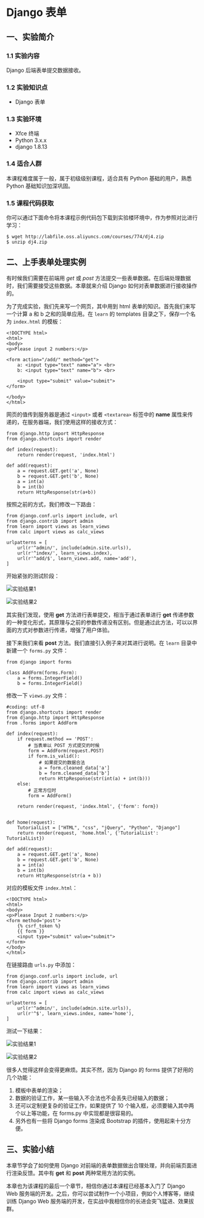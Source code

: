 # Django 表单

## 一、实验简介

### 1.1 实验内容

Django 后端表单提交数据接收。

### 1.2 实验知识点

- Django 表单

### 1.3 实验环境

- Xfce 终端
- Python 3.x.x
- django 1.8.13

### 1.4 适合人群

本课程难度属于一般，属于初级级别课程，适合具有 Python 基础的用户，熟悉 Python 基础知识加深巩固。

### 1.5 课程代码获取

你可以通过下面命令将本课程示例代码包下载到实验楼环境中，作为参照对比进行学习：

```
$ wget http://labfile.oss.aliyuncs.com/courses/774/dj4.zip
$ unzip dj4.zip

```

## 二、上手表单处理实例

有时候我们需要在前端用 *get* 或 *post* 方法提交一些表单数据。在后端处理数据时，我们需要接受这些数据。本章就来介绍 Django 如何对表单数据进行接收操作的。

为了完成实验，我们先来写一个网页，其中用到 html 表单的知识。首先我们来写一个计算 a 和 b 之和的简单应用。在 `learn` 的 templates 目录之下，保存一个名为 `index.html` 的模板：

```
<!DOCTYPE html>
<html>
<body>
<p>Please input 2 numbers:</p>

<form action="/add/" method="get">
    a: <input type="text" name="a"> <br>
    b: <input type="text" name="b"> <br>

    <input type="submit" value="submit">
</form>

</body>
</html>

```

网页的值传到服务器是通过 `<input>` 或者 `<textarea>` 标签中的 **name** 属性来传递的，在服务器端，我们使用这样的接收方式：

```
from django.http import HttpResponse
from django.shortcuts import render

def index(request):
    return render(request, 'index.html')

def add(request):
    a = request.GET.get('a', None)
    b = request.GET.get('b', None)
    a = int(a)
    b = int(b)
    return HttpResponse(str(a+b))

```

按照之前的方式，我们修改一下路由：

```
from django.conf.urls import include, url
from django.contrib import admin
from learn import views as learn_views
from calc import views as calc_views

urlpatterns = [
    url(r'^admin/', include(admin.site.urls)),
    url(r'^index/', learn_views.index),
    url(r'^add/$', learn_views.add, name='add'),
]

```

开始紧张的测试阶段：

![实验结果1](https://dn-anything-about-doc.qbox.me/document-uid370033labid2633timestamp1488944267434.png/wm)

![实验结果2](https://dn-anything-about-doc.qbox.me/document-uid370033labid2633timestamp1488944279879.png/wm)

其实我们发现，使用 **get** 方法进行表单提交，相当于通过表单进行 **get** 传递参数的一种变化形式，其原理与之前的参数传递没有区别。但是通过此方法，可以以界面的方式对参数进行传递，增强了用户体验。

接下来我们来看 **post** 方法。我们直接引入例子来对其进行说明。在 `learn` 目录中新建一个 `forms.py` 文件：

```
from django import forms

class AddForm(forms.Form):
    a = forms.IntegerField()
    b = forms.IntegerField()

```

修改一下 `views.py` 文件：

```
#coding: utf-8
from django.shortcuts import render
from django.http import HttpResponse
from .forms import AddForm

def index(request):
    if request.method == 'POST':
        # 当表单以 POST 方式提交的时候
        form = AddForm(request.POST)
        if form.is_valid():
            # 如果提交的数据合法
            a = form.cleaned_data['a']
            b = form.cleaned_data['b']
            return HttpResponse(str(int(a) + int(b)))
    else:
        # 正常方位时
        form = AddForm()

    return render(request, 'index.html', {'form': form})


def home(request):
    TutorialList = ["HTML", "css", "jQuery", "Python", "Django"]
    return render(request, 'home.html', {'TutorialList': TutorialList})

def add(request):
    a = request.GET.get('a', None)
    b = request.GET.get('b', None)
    a = int(a)
    b = int(b)
    return HttpResponse(str(a + b))

```

对应的模板文件 `index.html`：

```
<!DOCTYPE html>
<html>
<body>
<p>Please Input 2 numbers:</p>
<form method='post'>
    {% csrf_token %}
    {{ form }}
    <input type="submit" value="submit">
</form>
</body>
</html>

```

在链接路由 `urls.py` 中添加：

```
from django.conf.urls import include, url
from django.contrib import admin
from learn import views as learn_views
from calc import views as calc_views

urlpatterns = [
    url(r'^admin/', include(admin.site.urls)),
    url(r'^$', learn_views.index, name='home'),
]

```

测试一下结果：

![实验结果1](https://dn-anything-about-doc.qbox.me/document-uid370033labid2633timestamp1488944297793.png/wm)

![实验结果2](https://dn-anything-about-doc.qbox.me/document-uid370033labid2633timestamp1488944307183.png/wm)

很多人觉得这样会变得更麻烦。其实不然，因为 Django 的 forms 提供了好用的几个功能：

1. 模板中表单的渲染；
2. 数据的验证工作，某一些输入不合法也不会丢失已经输入的数据；
3. 还可以定制更复杂的验证工作，如果提供了 10 个输入框，必须要输入其中两个以上等功能，在 forms.py 中实现都是很容易的。
4. 另外也有一些将 Django forms 渲染成 Bootstrap 的插件，使用起来十分方便。

## 三、实验小结

本章节学会了如何使用 Django 对前端的表单数据做出合理处理，并向前端页面进行渲染反馈。其中有 **get** 和 **post** 两种常用方法的实例。

本章也为该课程的最后一个章节，相信你通过本课程已经基本入门了 Django Web 服务端的开发。之后，你可以尝试制作一个小项目，例如个人博客等，继续训练 Django Web 服务端的开发，在实战中我相信你的长进会突飞猛进、效果拔群。